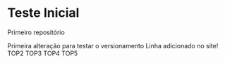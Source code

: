 # Teste Inicial
Primeiro repositório 

Primeira alteração para testar o versionamento
Linha adicionado no site!
TOP2
TOP3
TOP4
TOP5

